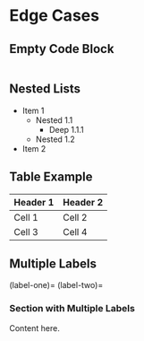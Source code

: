 # Edge Cases

## Empty Code Block

```{code-block} python
```

## Nested Lists

- Item 1
  - Nested 1.1
    - Deep 1.1.1
  - Nested 1.2
- Item 2

## Table Example

| Header 1 | Header 2 |
|----------|----------|
| Cell 1   | Cell 2   |
| Cell 3   | Cell 4   |

## Multiple Labels

(label-one)=
(label-two)=
### Section with Multiple Labels

Content here.